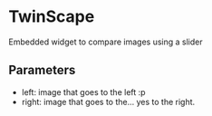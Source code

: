 # TwinScape

Embedded widget to compare images using a slider


## Parameters

- left: image that goes to the left :p
- right: image that goes to the... yes to the right.

